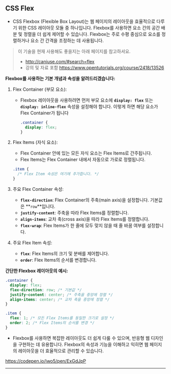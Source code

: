 ## **CSS Flex**

- CSS Flexbox (Flexible Box Layout)는 웹 페이지의 레이아웃을 효율적으로 다루기 위한 CSS 레이아웃 모듈 중 하나입니다. Flexbox를 사용하면 요소 간의 공간 배분 및 정렬을 더 쉽게 제어할 수 있습니다. Flexbox는 주로 수평 중심으로 요소를 정렬하거나 요소 간 간격을 조정하는 데 사용됩니다.

> 이 기술을 현재 사용해도 좋을지는 아래 페이지를 참고하셔요.
>
> - http://caniuse.com/#search=flex
> - 강의 및 자료 포함 https://www.opentutorials.org/course/2418/13526

**Flexbox를 사용하는 기본 개념과 속성을 알려드리겠습니다:**

1. Flex Container (부모 요소):
   - Flexbox 레이아웃을 사용하려면 먼저 부모 요소에 **`display: flex`** 또는 **`display: inline-flex`** 속성을 설정해야 합니다. 이렇게 하면 해당 요소가 Flex Container가 됩니다
     ```css
     .container {
       display: flex;
     }
     ```
2. Flex Items (자식 요소):

   - Flex Container 안에 있는 모든 자식 요소는 Flex Items로 간주됩니다.
   - Flex Items는 Flex Container 내에서 자동으로 가로로 정렬됩니다.

   ```css
   .item {
     /* Flex Item 속성은 여기에 추가합니다. */
   }
   ```

3. 주요 Flex Container 속성:
   - **`flex-direction`**: Flex Container의 주축(main axis)을 설정합니다. 기본값은 **`row`**입니다.
   - **`justify-content`**: 주축을 따라 Flex Items를 정렬합니다.
   - **`align-items`**: 교차 축(cross axis)을 따라 Flex Items를 정렬합니다.
   - **`flex-wrap`**: Flex Items가 한 줄에 모두 맞지 않을 때 줄 바꿈 여부를 설정합니다.
4. 주요 Flex Item 속성:
   - **`flex`**: Flex Items의 크기 및 분배를 제어합니다.
   - **`order`**: Flex Items의 순서를 변경합니다.

**간단한 Flexbox 레이아웃의 예시:**

```css
.container {
  display: flex;
  flex-direction: row; /* 기본값 */
  justify-content: center; /* 주축을 중앙에 정렬 */
  align-items: center; /* 교차 축을 중앙에 정렬 */
}

.item {
  flex: 1; /* 모든 Flex Items를 동일한 크기로 설정 */
  order: 2; /* Flex Items의 순서를 변경 */
}
```

- Flexbox를 사용하면 복잡한 레이아웃도 더 쉽게 다룰 수 있으며, 반응형 웹 디자인을 구현하는 데 유용합니다. Flexbox의 속성과 기능을 이해하고 익히면 웹 페이지의 레이아웃을 더 효율적으로 관리할 수 있습니다.

https://codepen.io/jwo5/pen/ExGdJpP

---
